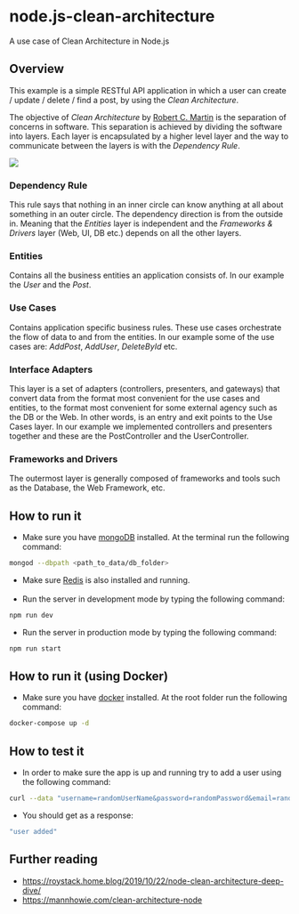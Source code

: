 # node.js-clean-architecture
A use case of Clean Architecture in Node.js

## Overview
This example is a simple RESTful API application in which a user can create / update / delete / find a post, by using the *Clean Architecture*.

The objective of *Clean Architecture* by [Robert C. Martin] is the separation of concerns in software. 
This separation is achieved by dividing the software into layers. Each layer is encapsulated by a higher level layer and the way to communicate between the layers is with the *Dependency Rule*.

![](https://blog.cleancoder.com/uncle-bob/images/2012-08-13-the-clean-architecture/CleanArchitecture.jpg)

### Dependency Rule
This rule says that nothing in an inner circle can know anything at all about something in an outer circle. The dependency direction is from the outside in. Meaning that the *Entities* layer is independent and the *Frameworks & Drivers* layer (Web, UI, DB etc.) depends on all the other layers.
### Entities
Contains all the business entities an application consists of. In our example the *User* and the *Post*.
### Use Cases
Contains application specific business rules. These use cases orchestrate the flow of data to and from the entities. In our example some of the use cases are: *AddPost*, *AddUser*, *DeleteById* etc.
### Interface Adapters
This layer is a set of adapters (controllers, presenters, and gateways) that convert data from the format most convenient for the use cases and entities, to the format most convenient for some external agency such as the DB or the Web. In other words, is an entry and exit points to the Use Cases layer. In our example we implemented controllers and presenters together and these are the PostController and the UserController.
### Frameworks and Drivers
The outermost layer is generally composed of frameworks and tools such as the Database, the Web Framework, etc.
## How to run it
* Make sure you have [mongoDB] installed. At the terminal run the following command:
```sh
mongod --dbpath <path_to_data/db_folder>
```
* Make sure [Redis] is also installed and running.<br /><br />
* Run the server in development mode by typing the following command:
```sh
npm run dev
```
* Run the server in production mode by typing the following command:
```sh
npm run start
```

## How to run it (using Docker)
* Make sure you have [docker] installed. At the root folder run the following command:
```sh
docker-compose up -d
```
## How to test it
* In order to make sure the app is up and running try to add a user using the following command:
```sh
curl --data "username=randomUserName&password=randomPassword&email=randomUser@123.com" http://localhost:1234/api/v1/users
```
* You should get as a response:
```sh
"user added"
```

## Further reading
- https://roystack.home.blog/2019/10/22/node-clean-architecture-deep-dive/
- https://mannhowie.com/clean-architecture-node

[Robert C. Martin]: <https://blog.cleancoder.com/uncle-bob/2012/08/13/the-clean-architecture.html>
[docker]: <https://www.docker.com/>  
[mongoDB]: <https://www.mongodb.com/try/download/community>
[Redis]: <https://redis.io/download>
   
   
